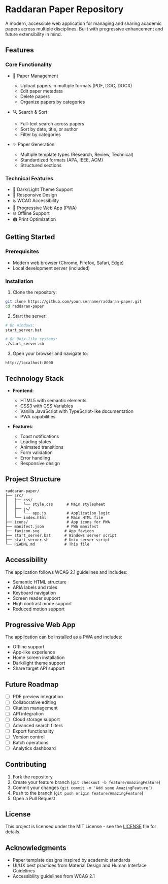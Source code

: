 # Raddaran Paper Repository

A modern, accessible web application for managing and sharing academic papers across multiple disciplines. Built with progressive enhancement and future extensibility in mind.

## Features

### Core Functionality
- 📝 Paper Management
  - Upload papers in multiple formats (PDF, DOC, DOCX)
  - Edit paper metadata
  - Delete papers
  - Organize papers by categories

- 🔍 Search & Sort
  - Full-text search across papers
  - Sort by date, title, or author
  - Filter by categories

- ✨ Paper Generation
  - Multiple template types (Research, Review, Technical)
  - Standardized formats (APA, IEEE, ACM)
  - Structured sections

### Technical Features
- 🌙 Dark/Light Theme Support
- 📱 Responsive Design
- ♿ WCAG Accessibility
- 🚀 Progressive Web App (PWA)
- 🌐 Offline Support
- 🖨️ Print Optimization

## Getting Started

### Prerequisites
- Modern web browser (Chrome, Firefox, Safari, Edge)
- Local development server (included)

### Installation
1. Clone the repository:
```bash
git clone https://github.com/yourusername/raddaran-paper.git
cd raddaran-paper
```

2. Start the server:
```bash
# On Windows:
start_server.bat

# On Unix-like systems:
./start_server.sh
```

3. Open your browser and navigate to:
```
http://localhost:8000
```

## Technology Stack

- **Frontend**:
  - HTML5 with semantic elements
  - CSS3 with CSS Variables
  - Vanilla JavaScript with TypeScript-like documentation
  - PWA capabilities

- **Features**:
  - Toast notifications
  - Loading states
  - Animated transitions
  - Form validation
  - Error handling
  - Responsive design

## Project Structure

```
raddaran-paper/
├── src/
│   ├── css/
│   │   └── style.css      # Main stylesheet
│   ├── js/
│   │   └── app.js         # Application logic
│   └── index.html         # Main HTML file
├── icons/                 # App icons for PWA
├── manifest.json          # PWA manifest
├── favicon.svg           # App favicon
├── start_server.bat      # Windows server script
├── start_server.sh       # Unix server script
└── README.md             # This file
```

## Accessibility

The application follows WCAG 2.1 guidelines and includes:
- Semantic HTML structure
- ARIA labels and roles
- Keyboard navigation
- Screen reader support
- High contrast mode support
- Reduced motion support

## Progressive Web App

The application can be installed as a PWA and includes:
- Offline support
- App-like experience
- Home screen installation
- Dark/light theme support
- Share target API support

## Future Roadmap

- [ ] PDF preview integration
- [ ] Collaborative editing
- [ ] Citation management
- [ ] API integration
- [ ] Cloud storage support
- [ ] Advanced search filters
- [ ] Export functionality
- [ ] Version control
- [ ] Batch operations
- [ ] Analytics dashboard

## Contributing

1. Fork the repository
2. Create your feature branch (`git checkout -b feature/AmazingFeature`)
3. Commit your changes (`git commit -m 'Add some AmazingFeature'`)
4. Push to the branch (`git push origin feature/AmazingFeature`)
5. Open a Pull Request

## License

This project is licensed under the MIT License - see the [LICENSE](LICENSE) file for details.

## Acknowledgments

- Paper template designs inspired by academic standards
- UI/UX best practices from Material Design and Human Interface Guidelines
- Accessibility guidelines from WCAG 2.1
